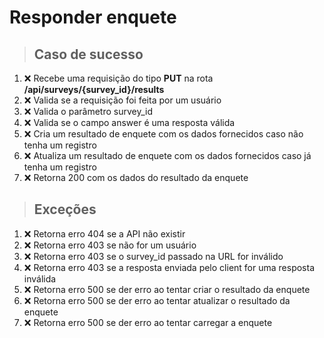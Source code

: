 # Responder enquete

> ## Caso de sucesso
1. :x: Recebe uma requisição do tipo **PUT** na rota **/api/surveys/{survey_id}/results**
2. :x: Valida se a requisição foi feita por um usuário
3. :x: Valida o parâmetro survey_id
4. :x: Valida se o campo answer é uma resposta válida
5. :x: Cria um resultado de enquete com os dados fornecidos caso não tenha um registro
6. :x: Atualiza um resultado de enquete com os dados fornecidos caso já tenha um registro
7. :x: Retorna 200 com os dados do resultado da enquete

> ## Exceções
1. :x: Retorna erro 404 se a API não existir
2. :x: Retorna erro 403 se não for um usuário
3. :x: Retorna erro 403 se o survey_id passado na URL for inválido
4. :x: Retorna erro 403 se a resposta enviada pelo client for uma resposta inválida
5. :x: Retorna erro 500 se der erro ao tentar criar o resultado da enquete
6. :x: Retorna erro 500 se der erro ao tentar atualizar o resultado da enquete
7. :x: Retorna erro 500 se der erro ao tentar carregar a enquete
